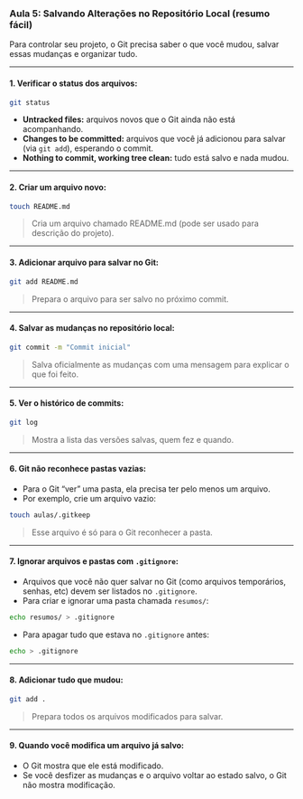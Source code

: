 ### **Aula 5: Salvando Alterações no Repositório Local (resumo fácil)**

Para controlar seu projeto, o Git precisa saber o que você mudou, salvar essas mudanças e organizar tudo.

---

#### 1. **Verificar o status dos arquivos:**

```bash
git status
```

* **Untracked files:** arquivos novos que o Git ainda não está acompanhando.
* **Changes to be committed:** arquivos que você já adicionou para salvar (via `git add`), esperando o commit.
* **Nothing to commit, working tree clean:** tudo está salvo e nada mudou.

---

#### 2. **Criar um arquivo novo:**

```bash
touch README.md
```

> Cria um arquivo chamado README.md (pode ser usado para descrição do projeto).

---

#### 3. **Adicionar arquivo para salvar no Git:**

```bash
git add README.md
```

> Prepara o arquivo para ser salvo no próximo commit.

---

#### 4. **Salvar as mudanças no repositório local:**

```bash
git commit -m "Commit inicial"
```

> Salva oficialmente as mudanças com uma mensagem para explicar o que foi feito.

---

#### 5. **Ver o histórico de commits:**

```bash
git log
```

> Mostra a lista das versões salvas, quem fez e quando.

---

#### 6. **Git não reconhece pastas vazias:**

* Para o Git “ver” uma pasta, ela precisa ter pelo menos um arquivo.
* Por exemplo, crie um arquivo vazio:

```bash
touch aulas/.gitkeep
```

> Esse arquivo é só para o Git reconhecer a pasta.

---

#### 7. **Ignorar arquivos e pastas com `.gitignore`:**

* Arquivos que você não quer salvar no Git (como arquivos temporários, senhas, etc) devem ser listados no `.gitignore`.
* Para criar e ignorar uma pasta chamada `resumos/`:

```bash
echo resumos/ > .gitignore
```

* Para apagar tudo que estava no `.gitignore` antes:

```bash
echo > .gitignore
```

---

#### 8. **Adicionar tudo que mudou:**

```bash
git add .
```

> Prepara todos os arquivos modificados para salvar.

---

#### 9. **Quando você modifica um arquivo já salvo:**

* O Git mostra que ele está modificado.
* Se você desfizer as mudanças e o arquivo voltar ao estado salvo, o Git não mostra modificação.